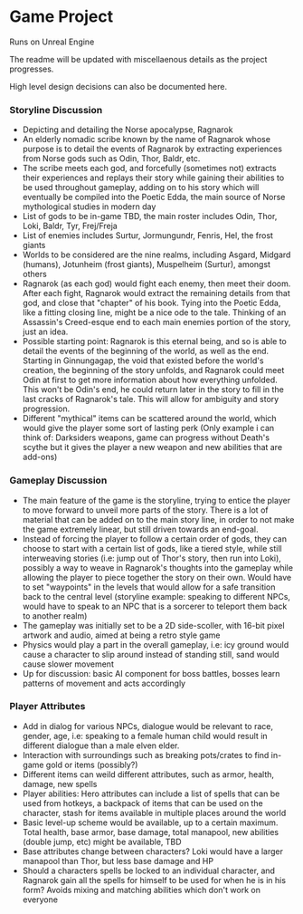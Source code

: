 # Game Project

Runs on Unreal Engine

The readme will be updated with miscellaenous details as the project progresses.

High level design decisions can also be documented here.

### Storyline Discussion
- Depicting and detailing the Norse apocalypse, Ragnarok
- An elderly nomadic scribe known by the name of Ragnarok whose purpose is to detail the events of Ragnarok by extracting experiences from Norse gods such as Odin, Thor, Baldr, etc.
- The scribe meets each god, and forcefully (sometimes not) extracts their experiences and replays their story while gaining their abilities to be used throughout gameplay, adding on to his story which will eventually be compiled into the Poetic Edda, the main source of Norse mythological studies in modern day
- List of gods to be in-game TBD, the main roster includes Odin, Thor, Loki, Baldr, Tyr, Frej/Freja
- List of enemies includes Surtur, Jormungundr, Fenris, Hel, the frost giants
- Worlds to be considered are the nine realms, including Asgard, Midgard (humans), Jotunheim (frost giants), Muspelheim (Surtur), amongst others
- Ragnarok (as each god) would fight each enemy, then meet their doom. After each fight, Ragnarok would extract the remaining details from that god, and close that "chapter" of his book. Tying into the Poetic Edda, like a fitting closing line, might be a nice ode to the tale. Thinking of an Assassin's Creed-esque end to each main enemies portion of the story, just an idea.
- Possible starting point: Ragnarok is this eternal being, and so is able to detail the events of the beginning of the world, as well as the end. Starting in Ginnungagap, the void that existed before the world's creation, the beginning of the story unfolds, and Ragnarok could meet Odin at first to get more information about how everything unfolded. This won't be Odin's end, he could return later in the story to fill in the last cracks of Ragnarok's tale. This will allow for ambiguity and story progression.
- Different "mythical" items can be scattered around the world, which would give the player some sort of lasting perk (Only example i can think of: Darksiders weapons, game can progress without Death's scythe but it gives the player a new weapon and new abilities that are add-ons)

### Gameplay Discussion
- The main feature of the game is the storyline, trying to entice the player to move forward to unveil more parts of the story. There is a lot of material that can be added on to the main story line, in order to not make the game extremely linear, but still driven towards an end-goal.
- Instead of forcing the player to follow a certain order of gods, they can choose to start with a certain list of gods, like a tiered style, while still interweaving stories (i.e: jump out of Thor's story, then run into Loki), possibly a way to weave in Ragnarok's thoughts into the gameplay while allowing the player to piece together the story on their own. Would have to set "waypoints" in the levels that would allow for a safe transition back to the central level (storyline example: speaking to different NPCs, would have to speak to an NPC that is a sorcerer to teleport them back to another realm)
- The gameplay was initially set to be a 2D side-scoller, with 16-bit pixel artwork and audio, aimed at being a retro style game
- Physics would play a part in the overall gameplay, i.e: icy ground would cause a character to slip around instead of standing still, sand would cause slower movement
- Up for discussion: basic AI component for boss battles, bosses learn patterns of movement and acts accordingly

### Player Attributes
- Add in dialog for various NPCs, dialogue would be relevant to race, gender, age, i.e: speaking to a female human child would result in different dialogue than a male elven elder.
- Interaction with surroundings such as breaking pots/crates to find in-game gold or items (possibly?)
- Different items can weild different attributes, such as armor, health, damage, new spells
- Player abilities: Hero attributes can include a list of spells that can be used from hotkeys, a backpack of items that can be used on the character, stash for items available in multiple places around the world
- Basic level-up scheme would be available, up to a certain maximum. Total health, base armor, base damage, total manapool, new abilities (double jump, etc) might be available, TBD
- Base attributes change between characters? Loki would have a larger manapool than Thor, but less base damage and HP
- Should a characters spells be locked to an individual character, and Ragnarok gain all the spells for himself to be used for when he is in his form? Avoids mixing and matching abilities which don't work on everyone

